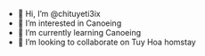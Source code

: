 - 👋 Hi, I’m @chituyeti3ix
- 👀 I’m interested in Canoeing
- 🌱 I’m currently learning Canoeing
- 💞️ I’m looking to collaborate on Tuy Hoa homstay


<!---
chituyeti3ix/chituyeti3ix is a ✨ special ✨ repository because its `README.md` (this file) appears on your GitHub profile.
You can click the Preview link to take a look at your changes.
--->
